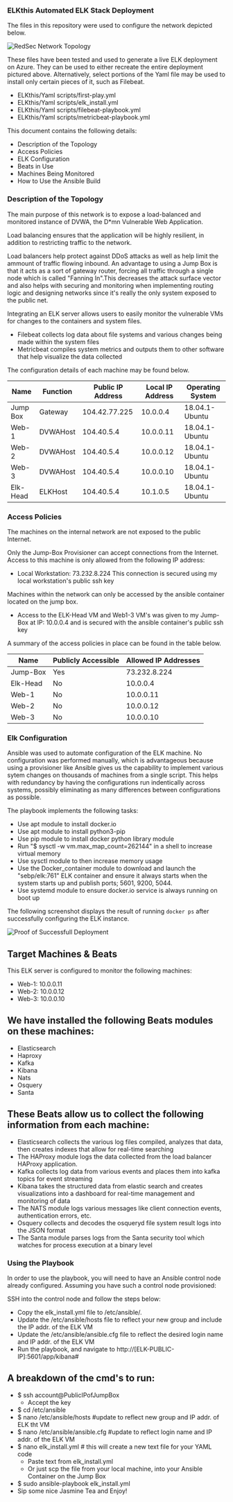 ### ELKthis Automated ELK Stack Deployment

The files in this repository were used to configure the network depicted below.

![RedSec Network Topology](Images/my_azure2.png)

These files have been tested and used to generate a live ELK deployment on Azure. They can be used to either recreate the entire deployment pictured above. Alternatively, select portions of the Yaml file may be used to install only certain pieces of it, such as Filebeat.

  - ELKthis/Yaml scripts/first-play.yml
  - ELKthis/Yaml scripts/elk_install.yml
  - ELKthis/Yaml scripts/filebeat-playbook.yml
  - ELKthis/Yaml scripts/metricbeat-playbook.yml

This document contains the following details:
- Description of the Topology
- Access Policies
- ELK Configuration
- Beats in Use
- Machines Being Monitored
- How to Use the Ansible Build


### Description of the Topology

The main purpose of this network is to expose a load-balanced and monitored instance of DVWA, the D*mn Vulnerable Web Application.

Load balancing ensures that the application will be highly resilient, in addition to restricting traffic to the network.

Load balancers help protect against DDoS attacks as well as help limit the ammount of traffic flowing inbound. An advantage to using a Jump Box is that it acts as a sort of gateway router, forcing all traffic through a single node which is called "Fanning In".This decreases the attack surface vector and also helps with securing and monitoring when implementing routing logic and designing networks since it's really the only system exposed to the public net.

Integrating an ELK server allows users to easily monitor the vulnerable VMs for changes to the containers and system files.
- Filebeat collects log data about file systems and various changes being made within the system files
- Metricbeat compiles system metrics and outputs them to other software that help visualize the data collected

The configuration details of each machine may be found below.

| Name      | Function | Public IP Address | Local IP Address | Operating System |
|-----------|----------|-------------------|------------------|------------------|
| Jump Box  | Gateway   |   104.42.77.225   |    10.0.0.4      |  18.04.1-Ubuntu  |
| Web-1     | DVWAHost  |    104.40.5.4     |    10.0.0.11     |  18.04.1-Ubuntu  |
| Web-2     | DVWAHost  |    104.40.5.4     |    10.0.0.12     |  18.04.1-Ubuntu  |
| Web-3     | DVWAHost  |    104.40.5.4     |    10.0.0.10     |  18.04.1-Ubuntu  |
| Elk-Head  | ELKHost   |    104.40.5.4     |    10.1.0.5      |  18.04.1-Ubuntu  | 

### Access Policies

The machines on the internal network are not exposed to the public Internet. 

Only the Jump-Box Provisioner can accept connections from the Internet. Access to this machine is only allowed from the following IP address:
- Local Workstation: 73.232.8.224
This connection is secured using my local workstation's public ssh key

Machines within the network can only be accessed by the ansible container located on the jump box.
- Access to the ELK-Head VM and Web1-3 VM's was given to my Jump-Box at IP: 10.0.0.4 and is secured with the ansible container's public ssh key

A summary of the access policies in place can be found in the table below.

| Name     | Publicly Accessible | Allowed IP Addresses |
|----------|---------------------|----------------------|
| Jump-Box |        Yes          |     73.232.8.224     |
| Elk-Head |         No          |      10.0.0.4        |
| Web-1    |         No          |      10.0.0.11       |
| Web-2    |         No          |      10.0.0.12       |
| Web-3    |         No          |      10.0.0.10       |

### Elk Configuration

Ansible was used to automate configuration of the ELK machine. No configuration was performed manually, which is advantageous because using a provisioner like Ansible gives us the capability to implement various sytem changes on thousands of machines from a single script. This helps with redundancy by having the configurations run indentically across systems, possibly eliminating as many differences between configurations as possible. 

The playbook implements the following tasks:
- Use apt module to install docker.io 
- Use apt module to install python3-pip
- Use pip module to install docker python library module
- Run "$ sysctl -w vm.max_map_count=262144" in a shell to increase virtual memory
- Use sysctl module to then increase memory usage
- Use the Docker_container module to download and launch the "sebp/elk:761" ELK container and ensure it always starts when the system starts up  and publish ports; 5601, 9200, 5044. 
- Use systemd module to ensure docker.io service is always running on boot up

The following screenshot displays the result of running `docker ps` after successfully configuring the ELK instance.

![Proof of Successfull Deployment](Images\elkcontainer.png)

## Target Machines & Beats
This ELK server is configured to monitor the following machines:
- Web-1: 10.0.0.11
- Web-2: 10.0.0.12
- Web-3: 10.0.0.10

## We have installed the following Beats modules on these machines:
- Elasticsearch
- Haproxy
- Kafka
- Kibana
- Nats
- Osquery
- Santa

## These Beats allow us to collect the following information from each machine:

- Elasticsearch collects the various log files compiled, analyzes that data, then creates indexes that allow for real-time searching
- The HAProxy module logs the data collected from the load balancer HAProxy application. 
- Kafka collects log data from various events and places them into kafka topics for event streaming
- Kibana takes the structured data from elastic search and creates visualizations into a dashboard for real-time management and monitoring of data
- The NATS module logs various messages like client connection events, authentication errors, etc.
- Osquery collects and decodes the osqueryd file system result logs into the JSON format
- The Santa module parses logs from the Santa security tool which watches for process execution at a binary level

### Using the Playbook
In order to use the playbook, you will need to have an Ansible control node already configured. Assuming you have such a control node provisioned: 

SSH into the control node and follow the steps below:
- Copy the elk_install.yml file to /etc/ansible/.
- Update the /etc/ansible/hosts file to reflect your new group and include the IP addr. of the ELK VM
- Update the /etc/ansible/ansible.cfg file to reflect the desired login name and IP addr. of the ELK VM
- Run the playbook, and navigate to http://[ELK-PUBLIC-IP]:5601/app/kibana#

## A breakdown of the cmd's to run:
- $ ssh account@PublicIPofJumpBox 
    - Accept the key
- $ cd /etc/ansible
- $ nano /etc/ansible/hosts #update to reflect new group and IP addr. of ELK tht VM
- $ nano /etc/ansible/ansible.cfg #update to reflect login name and IP addr. of the ELK VM
- $ nano elk_install.yml # this will create a new text file for your YAML code
    - Paste text from elk_install.yml
    - Or just scp the file from your local machine, into your Ansible Container on the Jump Box
- $ sudo ansible-playbook elk_install.yml
- Sip some nice Jasmine Tea and Enjoy!